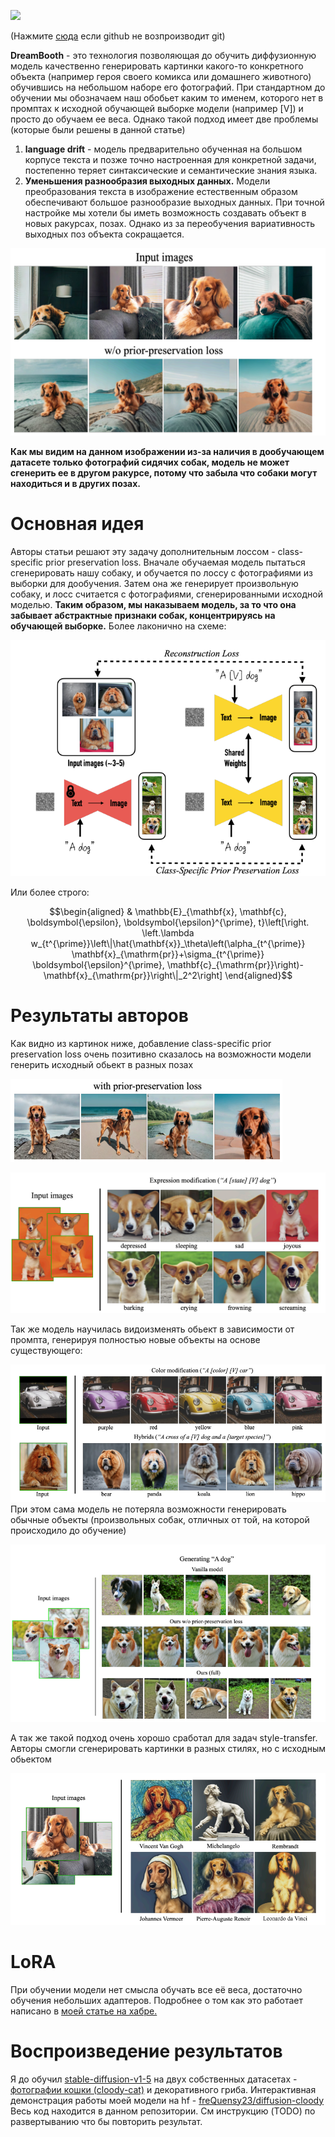 ![](https://github.com/freQuensy23-coder/stablediff-dreambooth/blob/main/images/animation1.gif?raw=true)

(Нажмите [сюда](https://giphy.com/gifs/0h8BstKmNNgtrvZ7w5/fullscreen) если github не возпроизводит git)

**DreamBooth** - это технология позволяющая  до обучить диффузионную модель качественно генерировать картинки какого-то конкретного объекта (например героя своего комикса или домашнего животного) обучившись на небольшом наборе его фотографий.
При стандартном до обучении мы обозначаем наш обобьет каким то именем, которого  нет в промптах к исходной обучающей выборке модели (например \[V\]) и просто до обучаем ее веса.
Однако такой подход имеет две проблемы (которые были решены в данной статье)
1. **language drift** - модель предварительно обученная на большом корпусе текста и позже точно настроенная для конкретной задачи, постепенно теряет синтаксические и семантические знания языка. 
2. **Уменьшения разнообразия выходных данных.** Модели преобразования текста в изображение естественным образом обеспечивают большое разнообразие выходных данных. При точной настройке мы хотели бы иметь возможность создавать объект в новых ракурсах, позах. Однако из за переобучения вариативность выходных поз объекта сокращается.

![](https://github.com/freQuensy23-coder/stablediff-dreambooth/blob/main/images/Pasted%20image%2020230825160512.png?raw=true)

**Как мы видим на данном изображении из-за наличия в дообучающем датасете только фотографий сидячих собак, модель не может сгенерить ее в другом ракурсе, потому что забыла что собаки могут находиться и в других позах.** 

# Основная идея
Авторы статьи решают эту задачу дополнительным лоссом - class-specific prior preservation loss. Вначале обучаемая модель пытаться сгенерировать нашу собаку, и обучается по лоссу с фотографиями из выборки для дообучения. Затем она же генерирует произвольную собаку, и лосс считается с фотографиями, сгенерированными 
исходной моделью. **Таким образом, мы наказываем модель, за то что она забывает абстрактные признаки собак, концентрируясь на обучающей выборке.** Более лаконично на схеме:

![](https://github.com/freQuensy23-coder/stablediff-dreambooth/blob/main/images/Pasted%20image%2020230826014413.png?raw=true)

Или более строго:

```math
\begin{aligned}
& \mathbb{E}_{\mathbf{x}, \mathbf{c}, \boldsymbol{\epsilon}, \boldsymbol{\epsilon}^{\prime}, t}\left[\right.  \left.\lambda w_{t^{\prime}}\left\|\hat{\mathbf{x}}_\theta\left(\alpha_{t^{\prime}} \mathbf{x}_{\mathrm{pr}}+\sigma_{t^{\prime}} \boldsymbol{\epsilon}^{\prime}, \mathbf{c}_{\mathrm{pr}}\right)-\mathbf{x}_{\mathrm{pr}}\right\|_2^2\right]
\end{aligned}
```

# Результаты авторов
Как видно из картинок ниже, добавление class-specific prior preservation loss очень позитивно сказалось на возможности модели генерить исходный обьект в разных позах

![](https://github.com/freQuensy23-coder/stablediff-dreambooth/blob/main/images/Pasted%20image%2020230826022559.png?raw=true)

![](https://github.com/freQuensy23-coder/stablediff-dreambooth/blob/main/images/Pasted%20image%2020230826022737.png?raw=true)

Так же модель научилась видоизменять обьект в зависимости от промпта, генерируя полностью новые объекты на основе существующего:

![](https://github.com/freQuensy23-coder/stablediff-dreambooth/blob/main/images/Pasted%20image%2020230826023753.png?raw=true)
При этом сама модель не потеряла возможности генерировать обычные объекты (произвольных собак, отличных от той, на которой происходило до обучение)

![](https://github.com/freQuensy23-coder/stablediff-dreambooth/blob/main/images/Pasted%20image%2020230826113847.png?raw=true)

А так же такой подход очень хорошо сработал для задач style-transfer. Авторы смогли сгенерировать картинки в разных стилях, но с исходным обьектом

![](https://github.com/freQuensy23-coder/stablediff-dreambooth/blob/main/images/Pasted%20image%2020230826120014.png?raw=true)

# LoRA
При обучении модели нет смысла обучать все её веса, достаточно обучения небольших адаптеров. Подробнее о том как это работает написано в [моей статье на хабре.](https://habr.com/ru/articles/747534/)
# Воспроизведение результатов
Я до обучил [stable-diffusion-v1-5](https://huggingface.co/runwayml/stable-diffusion-v1-5) на двух собственных датасетах - [фотографии кошки (cloody-cat)](https://huggingface.co/datasets/freQuensy23/cloody-cat) и декоративного гриба.  Интерактивная демонстрация работы моей модели на hf -  [freQuensy23/diffusion-cloody](https://huggingface.co/freQuensy23/diffusion-cloody)
Весь код находится в данном репозитории. См инструкцию (TODO) по развертыванию что бы повторить результат. 

